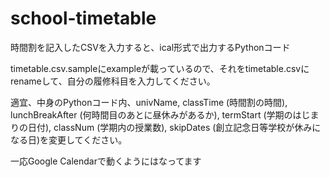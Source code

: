 # school-timetable

時間割を記入したCSVを入力すると、ical形式で出力するPythonコード

timetable.csv.sampleにexampleが載っているので、それをtimetable.csvにrenameして、自分の履修科目を入力してください。

適宜、中身のPythonコード内、univName, classTime (時間割の時間), lunchBreakAfter (何時間目のあとに昼休みがあるか), termStart (学期のはじまりの日付), classNum (学期内の授業数), skipDates (創立記念日等学校が休みになる日)を変更してください。

一応Google Calendarで動くようにはなってます
